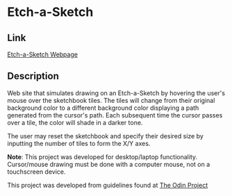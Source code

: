 # Etch-a-Sketch

## Link

[Etch-a-Sketch Webpage](https://zach39908.github.io/Etch-a-Sketch/)

## Description

Web site that simulates drawing on an Etch-a-Sketch by hovering the user's mouse over the sketchbook tiles.
The tiles will change from their original background color to a different background color displaying a path generated from the cursor's
path. Each subsequent time the cursor passes over a tile, the color will shade in a darker tone.

The user may reset the sketchbook and specify their desired size by inputting the number of tiles to form the X/Y axes.

**Note**: This project was developed for desktop/laptop functionality. Cursor/mouse drawing must be done with a computer mouse,
not on a touchscreen device.

This project was developed from guidelines found at [The Odin Project](https://www.theodinproject.com/lessons/foundations-etch-a-sketch)
